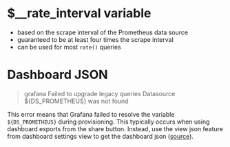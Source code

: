 # $\_\_rate_interval variable

- based on the scrape interval of the Prometheus data source
- guaranteed to be at least four times the scrape interval
- can be used for most `rate()` queries

# Dashboard JSON

> grafana Failed to upgrade legacy queries Datasource ${DS_PROMETHEUS} was not found

This error means that Grafana failed to resolve the variable `${DS_PROMETHEUS}` during provisioning. This typically occurs when using dashboard exports from the share button. Instead, use the view json feature from dashboard settings view to get the dashboard json ([source](https://github.com/grafana/grafana/issues/11018#issuecomment-368472235)).

